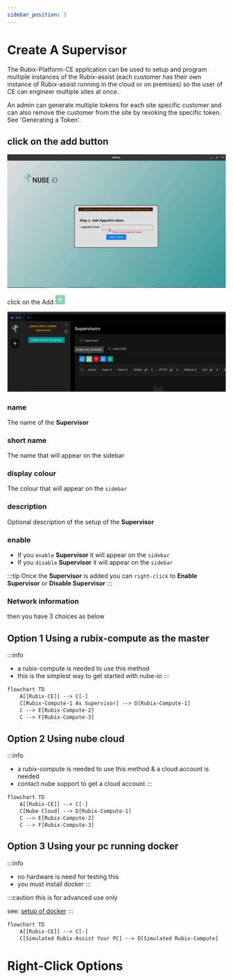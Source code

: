 ```yaml
---
sidebar_position: 3
---
```


# Create A Supervisor

The Rubix-Platform-CE application can be used to setup and program multiple instances of the Rubix-assist (each customer
has their own instance of Rubix-assist running in the cloud or on premises) so the user of CE can engineer multiple
sites at once.

An admin can generate multiple tokens for each site specific customer and can also remove the customer from the site by
revoking the specific token. See 'Generating a Token'.

## click on the add button

![max800px](img/adding-supervisor.gif)


click on the Add ![add-button.png](../img/apps/add-button.png)

![max800px](../img/apps/add-supervisor-1.png)

### name

The name of the **Supervisor**

### short name

The name that will appear on the sidebar

### display colour

The colour that will appear on the `sidebar`

### description

Optional description of the setup of the **Supervisor**

### enable

- If you `enable` **Supervisor** it will appear on the `sidebar`
- If you `disable` **Supervisor** it will appear on the `sidebar`

:::tip
Once the  **Supervisor** is added you can `right-click` to **Enable Supervisor** or **Disable Supervisor**
:::

### Network information

then you have 3 choices as below

## Option 1 Using a rubix-compute as the master

:::info

* a rubix-compute is needed to use this method
* this is the simplest way to get started with nube-io
  :::

```mermaid
flowchart TD
    A[[Rubix-CE]] --> C[-]
    C[Rubix-Compute-1 As Supervisor] --> D[Rubix-Compute-1]
    C --> E[Rubix-Compute-2]
    C --> F[Rubix-Compute-3]
```

## Option 2 Using nube cloud

:::info

* a rubix-compute is needed to use this method & a cloud account is needed
* contact nube support to get a cloud account
  :::

```mermaid
flowchart TD
    A[[Rubix-CE]] --> C[-]
    C[Nube Cloud] --> D[Rubix-Compute-1]
    C --> E[Rubix-Compute-2]
    C --> F[Rubix-Compute-3]
```

## Option 3 Using your pc running docker

:::info

* no hardware is need for testing this
* you must install docker
  :::

:::caution
this is for advanced use only

see: [setup of docker](docker.md)
:::

```mermaid
flowchart TD
    A[[Rubix-CE]] --> C[-]
    C[Simulated Rubix-Assist Your PC] --> D[Simulated Rubix-Compute]
```


# Right-Click Options